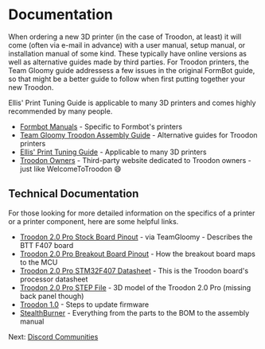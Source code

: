 # Documentation
When ordering a new 3D printer (in the case of Troodon, at least) it will come (often via e-mail in advance) with a user manual, setup manual, or installation manual of some kind. These typically have online versions as well as alternative guides made by third parties. For Troodon printers, the Team Gloomy guide addressess a few issues in the original FormBot guide, so that might be a better guide to follow when first putting together your new Troodon. 

Ellis' Print Tuning Guide is applicable to many 3D printers and comes highly recommended by many people.

- [Formbot Manuals](https://www.formbot3d.com/pages/user-manual-53) - Specific to Formbot's printers
- [Team Gloomy Troodon Assembly Guide](https://teamgloomy.github.io/troodon_v2_assembly.html) - Alternative guides for Troodon printers
- [Ellis' Print Tuning Guide](https://ellis3dp.com/Print-Tuning-Guide/) - Applicable to many 3D printers
- [Troodon Owners](https://www.troodonowners.com/) - Third-party website dedicated to Troodon owners - just like WelcomeToTroodon 😄
  
## Technical Documentation
For those looking for more detailed information on the specifics of a printer or a printer component, here are some helpful links.

- [Troodon 2.0 Pro Stock Board Pinout](https://teamgloomy.github.io/troodon_v2_pins.html) - via TeamGloomy - Describes the BTT F407 board
- [Troodon 2.0 Pro Breakout Board Pinout](https://www.reddit.com/r/Troodon/comments/11u8lno/troodon_20_documentation/) - How the breakout board maps to the MCU
- [Troodon 2.0 Pro STM32F407 Datasheet](https://semiconductors.es/datasheet/STM32F407.html) - This is the Troodon board's processor datasheet
- [Troodon 2.0 Pro STEP File](https://www.500foods.com/Troodon/Troodon20Pro350mm.zip) - 3D model of the Troodon 2.0 Pro (missing back panel though)
- [Troodon 1.0](https://web.archive.org/web/20220606141317/https://duet3d.dozuki.com/Wiki/Installing_and_Updating_Firmware#Section_Fallback_procedure_Num_1) - Steps to update firmware
- [StealthBurner](https://vorondesign.com/voron_stealthburner) - Everything from the parts to the BOM to the assembly manual

Next: [Discord Communities](https://github.com/500Foods/WelcomeToTroodon/blob/main/docs/level_0/discord.md)
